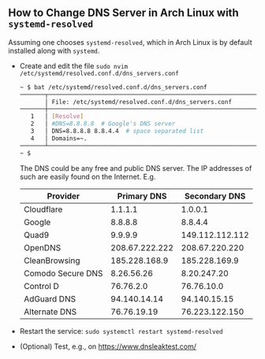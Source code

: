 ## How to Change DNS Server in Arch Linux with `systemd-resolved`
Assuming one chooses `systemd-resolved`, which in Arch Linux is by default installed
along with `systemd`.

- Create and edit the file `sudo nvim /etc/systemd/resolved.conf.d/dns_servers.conf`
  ```bash
  ~ $ bat /etc/systemd/resolved.conf.d/dns_servers.conf
  ───────┬───────────────────────────────────────────────────────────
         │ File: /etc/systemd/resolved.conf.d/dns_servers.conf
  ───────┼───────────────────────────────────────────────────────────
     1   │ [Resolve]
     2   │ #DNS=8.8.8.8  # Google's DNS server
     3   │ DNS=8.8.8.8 8.8.4.4  # space separated list
     4   │ Domains=~.
  ───────┴───────────────────────────────────────────────────────────
  ~ $
  ```
  The DNS could be any free and public DNS server. The IP addresses
  of such are easily found on the Internet. E.g.

  | Provider | Primary DNS | Secondary DNS |
  | -------- | ----------- | ------------- |
  | Cloudflare | 1.1.1.1 | 1.0.0.1 |
  | Google | 8.8.8.8 | 8.8.4.4 |
  | Quad9 | 9.9.9.9 | 149.112.112.112 |
  | OpenDNS | 208.67.222.222 | 208.67.220.220 |
  | CleanBrowsing | 185.228.168.9 | 185.228.169.9 |
  | Comodo Secure DNS | 8.26.56.26 | 8.20.247.20 |
  | Control D | 76.76.2.0 | 76.76.10.0 |
  | AdGuard DNS | 94.140.14.14 | 94.140.15.15 |
  | Alternate DNS | 76.76.19.19 | 76.223.122.150 |

- Restart the service: `sudo systemctl restart systemd-resolved`
- (Optional) Test, e.g., on <https://www.dnsleaktest.com/>
